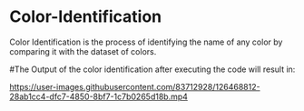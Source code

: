 # Color-Identification

Color Identification is the process of identifying the name of any color by comparing it with the dataset of colors.


#The Output of the color identification after executing the code will result in:



https://user-images.githubusercontent.com/83712928/126468812-28ab1cc4-dfc7-4850-8bf7-1c7b0265d18b.mp4

 

